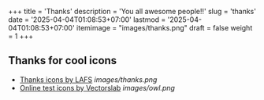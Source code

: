 +++
title = 'Thanks'
description = 'You all awesome people!!'
slug = 'thanks'
date = '2025-04-04T01:08:53+07:00'
lastmod = '2025-04-04T01:08:53+07:00'
itemimage = "images/thanks.png"
draft = false
weight = 1
+++

## Thanks for cool icons
- [Thanks icons by LAFS](https://www.flaticon.com/free-icons/thanks) *images/thanks.png*
- [Online test icons by Vectorslab](https://www.flaticon.com/free-icons/online-test) *images/owl.png*